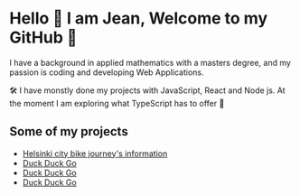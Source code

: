 # Hello :wave: I am Jean, Welcome to my GitHub :hugs:

I have a background in applied mathematics with a masters degree, and my passion is coding and developing Web Applications.

:hammer_and_wrench: I have monstly done my projects with JavaScript, React and Node js. At the moment I am exploring what TypeScript has to offer :slightly_smiling_face:

## Some of my projects

- [Helsinki city bike journey's information ](https://helsinki-city-bikes.netlify.app/)
- [Duck Duck Go](https://duckduckgo.com)
- [Duck Duck Go](https://duckduckgo.com)
- [Duck Duck Go](https://duckduckgo.com)
